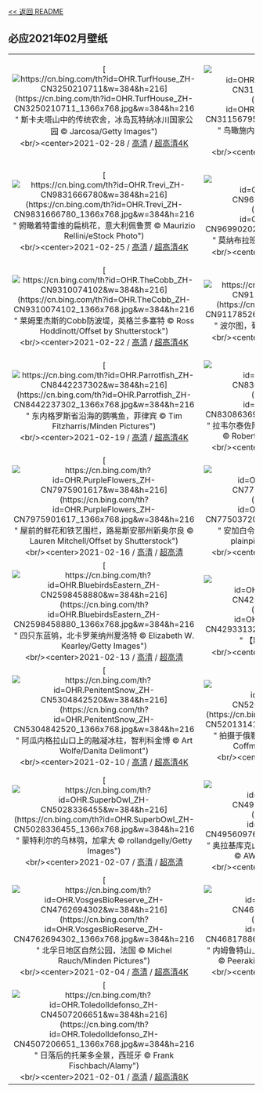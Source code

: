 [<< 返回 README](../../README.md)
## 必应2021年02月壁纸
||||
|:---:|:---:|:---:|
|[![https://cn.bing.com/th?id=OHR.TurfHouse_ZH-CN3250210711&w=384&h=216](https://cn.bing.com/th?id=OHR.TurfHouse_ZH-CN3250210711_1366x768.jpg&w=384&h=216 " &#10;斯卡夫塔山中的传统农舍，冰岛瓦特纳冰川国家公园&#10;© Jarcosa/Getty Images")](https://cn.bing.com/search?q=%E6%96%AF%E5%8D%A1%E5%A4%AB%E5%A1%94%E5%B1%B1%E4%B8%AD%E7%9A%84%E4%BC%A0%E7%BB%9F%E5%86%9C%E8%88%8D%EF%BC%8C%E5%86%B0%E5%B2%9B%E7%93%A6%E7%89%B9%E7%BA%B3%E5%86%B0%E5%B7%9D%E5%9B%BD%E5%AE%B6%E5%85%AC%E5%9B%AD&form=hpcapt&mkt=zh-cn&filters=HpDate:"20210228_1600")<br/><center>2021-02-28 / [高清](https://cn.bing.com/th?id=OHR.TurfHouse_ZH-CN3250210711_1920x1200.jpg&w=1920&h=1200) / [超高清4K](https://cn.bing.com/th?id=OHR.TurfHouse_ZH-CN3250210711_UHD.jpg&w=3840&h=2160)<center/>|[![https://cn.bing.com/th?id=OHR.SchneebergOchsenkopf_ZH-CN3115679592&w=384&h=216](https://cn.bing.com/th?id=OHR.SchneebergOchsenkopf_ZH-CN3115679592_1366x768.jpg&w=384&h=216 " &#10;鸟瞰施内贝格山脉-奥克森峰，德国&#10;© Felix Meyer/Adobe Stock")](https://cn.bing.com/search?q=%E9%B8%9F%E7%9E%B0%E6%96%BD%E5%86%85%E8%B4%9D%E6%A0%BC%E5%B1%B1%E8%84%89-%E5%A5%A5%E5%85%8B%E6%A3%AE%E5%B3%B0%EF%BC%8C%E5%BE%B7%E5%9B%BD&form=hpcapt&mkt=zh-cn&filters=HpDate:"20210227_1600")<br/><center>2021-02-27 / [高清](https://cn.bing.com/th?id=OHR.SchneebergOchsenkopf_ZH-CN3115679592_1920x1200.jpg&w=1920&h=1200) / [超高清4K](https://cn.bing.com/th?id=OHR.SchneebergOchsenkopf_ZH-CN3115679592_UHD.jpg&w=3840&h=2160)<center/>|[![https://cn.bing.com/th?id=OHR.JinliStreet_ZH-CN3020276206&w=384&h=216](https://cn.bing.com/th?id=OHR.JinliStreet_ZH-CN3020276206_1366x768.jpg&w=384&h=216 " &#10;挂在锦里街上的红灯笼，中国成都&#10;© Philippe LEJEANVRE/Getty Images")](https://cn.bing.com/search?q=%E6%8C%82%E5%9C%A8%E9%94%A6%E9%87%8C%E8%A1%97%E4%B8%8A%E7%9A%84%E7%BA%A2%E7%81%AF%E7%AC%BC%EF%BC%8C%E4%B8%AD%E5%9B%BD%E6%88%90%E9%83%BD&form=hpcapt&mkt=zh-cn&filters=HpDate:"20210226_1600")<br/><center>2021-02-26 / [高清](https://cn.bing.com/th?id=OHR.JinliStreet_ZH-CN3020276206_1920x1200.jpg&w=1920&h=1200) / [超高清4K](https://cn.bing.com/th?id=OHR.JinliStreet_ZH-CN3020276206_UHD.jpg&w=3840&h=2160)<center/>|
|[![https://cn.bing.com/th?id=OHR.Trevi_ZH-CN9831666780&w=384&h=216](https://cn.bing.com/th?id=OHR.Trevi_ZH-CN9831666780_1366x768.jpg&w=384&h=216 " &#10;俯瞰着特雷维的扁桃花，意大利佩鲁贾&#10;© Maurizio Rellini/eStock Photo")](https://cn.bing.com/search?q=%E4%BF%AF%E7%9E%B0%E7%9D%80%E7%89%B9%E9%9B%B7%E7%BB%B4%E7%9A%84%E6%89%81%E6%A1%83%E8%8A%B1%EF%BC%8C%E6%84%8F%E5%A4%A7%E5%88%A9%E4%BD%A9%E9%B2%81%E8%B4%BE&form=hpcapt&mkt=zh-cn&filters=HpDate:"20210225_1600")<br/><center>2021-02-25 / [高清](https://cn.bing.com/th?id=OHR.Trevi_ZH-CN9831666780_1920x1200.jpg&w=1920&h=1200) / [超高清4K](https://cn.bing.com/th?id=OHR.Trevi_ZH-CN9831666780_UHD.jpg&w=3840&h=2160)<center/>|[![https://cn.bing.com/th?id=OHR.LeMorneBrabant_ZH-CN9699020288&w=384&h=216](https://cn.bing.com/th?id=OHR.LeMorneBrabant_ZH-CN9699020288_1366x768.jpg&w=384&h=216 " &#10;莫纳布拉班特山，毛里求斯&#10;© Hemis/Alamy")](https://cn.bing.com/search?q=%E8%8E%AB%E7%BA%B3%E5%B8%83%E6%8B%89%E7%8F%AD%E7%89%B9%E5%B1%B1%EF%BC%8C%E6%AF%9B%E9%87%8C%E6%B1%82%E6%96%AF&form=hpcapt&mkt=zh-cn&filters=HpDate:"20210224_1600")<br/><center>2021-02-24 / [高清](https://cn.bing.com/th?id=OHR.LeMorneBrabant_ZH-CN9699020288_1920x1200.jpg&w=1920&h=1200) / [超高清8K](https://cn.bing.com/th?id=OHR.LeMorneBrabant_ZH-CN9699020288_UHD.jpg)<center/>|[![https://cn.bing.com/th?id=OHR.DalmatianPelicans_ZH-CN9611080858&w=384&h=216](https://cn.bing.com/th?id=OHR.DalmatianPelicans_ZH-CN9611080858_1366x768.jpg&w=384&h=216 " &#10;冰上的卷羽鹈鹕，希腊凯尔基尼湖&#10;© Guy Edwardes/Minden Pictures")](https://cn.bing.com/search?q=%E5%86%B0%E4%B8%8A%E7%9A%84%E5%8D%B7%E7%BE%BD%E9%B9%88%E9%B9%95%EF%BC%8C%E5%B8%8C%E8%85%8A%E5%87%AF%E5%B0%94%E5%9F%BA%E5%B0%BC%E6%B9%96&form=hpcapt&mkt=zh-cn&filters=HpDate:"20210223_1600")<br/><center>2021-02-23 / [高清](https://cn.bing.com/th?id=OHR.DalmatianPelicans_ZH-CN9611080858_1920x1200.jpg&w=1920&h=1200) / [超高清4K](https://cn.bing.com/th?id=OHR.DalmatianPelicans_ZH-CN9611080858_UHD.jpg&w=3840&h=2160)<center/>|
|[![https://cn.bing.com/th?id=OHR.TheCobb_ZH-CN9310074102&w=384&h=216](https://cn.bing.com/th?id=OHR.TheCobb_ZH-CN9310074102_1366x768.jpg&w=384&h=216 " &#10;莱姆里杰斯的Cobb防波堤，英格兰多塞特&#10;© Ross Hoddinott/Offset by Shutterstock")](https://cn.bing.com/search?q=%E8%8E%B1%E5%A7%86%E9%87%8C%E6%9D%B0%E6%96%AF%E7%9A%84Cobb%E9%98%B2%E6%B3%A2%E5%A0%A4%EF%BC%8C%E8%8B%B1%E6%A0%BC%E5%85%B0%E5%A4%9A%E5%A1%9E%E7%89%B9&form=hpcapt&mkt=zh-cn&filters=HpDate:"20210222_1600")<br/><center>2021-02-22 / [高清](https://cn.bing.com/th?id=OHR.TheCobb_ZH-CN9310074102_1920x1200.jpg&w=1920&h=1200) / [超高清4K](https://cn.bing.com/th?id=OHR.TheCobb_ZH-CN9310074102_UHD.jpg&w=3840&h=2160)<center/>|[![https://cn.bing.com/th?id=OHR.Porto_ZH-CN9117852684&w=384&h=216](https://cn.bing.com/th?id=OHR.Porto_ZH-CN9117852684_1366x768.jpg&w=384&h=216 " &#10;波尔图，葡萄牙&#10;© Kanuman/Shutterstock")](https://cn.bing.com/search?q=%E6%B3%A2%E5%B0%94%E5%9B%BE%EF%BC%8C%E8%91%A1%E8%90%84%E7%89%99&form=hpcapt&mkt=zh-cn&filters=HpDate:"20210221_1600")<br/><center>2021-02-21 / [高清](https://cn.bing.com/th?id=OHR.Porto_ZH-CN9117852684_1920x1200.jpg&w=1920&h=1200) / [超高清4K](https://cn.bing.com/th?id=OHR.Porto_ZH-CN9117852684_UHD.jpg&w=3840&h=2160)<center/>|[![https://cn.bing.com/th?id=OHR.AABday_ZH-CN8551609592&w=384&h=216](https://cn.bing.com/th?id=OHR.AABday_ZH-CN8551609592_1366x768.jpg&w=384&h=216 " &#10;暴风雪散去，加利福尼亚优胜美地国家公园&#10;© Jeff Lewis/Tandem Stills + Motion")](https://cn.bing.com/search?q=%E6%9A%B4%E9%A3%8E%E9%9B%AA%E6%95%A3%E5%8E%BB%EF%BC%8C%E5%8A%A0%E5%88%A9%E7%A6%8F%E5%B0%BC%E4%BA%9A%E4%BC%98%E8%83%9C%E7%BE%8E%E5%9C%B0%E5%9B%BD%E5%AE%B6%E5%85%AC%E5%9B%AD&form=hpcapt&mkt=zh-cn&filters=HpDate:"20210220_1600")<br/><center>2021-02-20 / [高清](https://cn.bing.com/th?id=OHR.AABday_ZH-CN8551609592_1920x1200.jpg&w=1920&h=1200) / [超高清4K](https://cn.bing.com/th?id=OHR.AABday_ZH-CN8551609592_UHD.jpg&w=3840&h=2160)<center/>|
|[![https://cn.bing.com/th?id=OHR.Parrotfish_ZH-CN8442237302&w=384&h=216](https://cn.bing.com/th?id=OHR.Parrotfish_ZH-CN8442237302_1366x768.jpg&w=384&h=216 " &#10;东内格罗斯省沿海的鹦嘴鱼，菲律宾&#10;© Tim Fitzharris/Minden Pictures")](https://cn.bing.com/search?q=%E4%B8%9C%E5%86%85%E6%A0%BC%E7%BD%97%E6%96%AF%E7%9C%81%E6%B2%BF%E6%B5%B7%E7%9A%84%E9%B9%A6%E5%98%B4%E9%B1%BC%EF%BC%8C%E8%8F%B2%E5%BE%8B%E5%AE%BE&form=hpcapt&mkt=zh-cn&filters=HpDate:"20210219_1600")<br/><center>2021-02-19 / [高清](https://cn.bing.com/th?id=OHR.Parrotfish_ZH-CN8442237302_1920x1200.jpg&w=1920&h=1200) / [超高清4K](https://cn.bing.com/th?id=OHR.Parrotfish_ZH-CN8442237302_UHD.jpg&w=3840&h=2160)<center/>|[![https://cn.bing.com/th?id=OHR.VerzascaValley_ZH-CN8308636990&w=384&h=216](https://cn.bing.com/th?id=OHR.VerzascaValley_ZH-CN8308636990_1366x768.jpg&w=384&h=216 " &#10;拉韦尔泰佐附近一条河里的石头，瑞士塞斯卡山谷&#10;© Robert Seitz/Offset by Shutterstock")](https://cn.bing.com/search?q=%E6%8B%89%E9%9F%A6%E5%B0%94%E6%B3%B0%E4%BD%90%E9%99%84%E8%BF%91%E4%B8%80%E6%9D%A1%E6%B2%B3%E9%87%8C%E7%9A%84%E7%9F%B3%E5%A4%B4%EF%BC%8C%E7%91%9E%E5%A3%AB%E5%A1%9E%E6%96%AF%E5%8D%A1%E5%B1%B1%E8%B0%B7&form=hpcapt&mkt=zh-cn&filters=HpDate:"20210218_1600")<br/><center>2021-02-18 / [高清](https://cn.bing.com/th?id=OHR.VerzascaValley_ZH-CN8308636990_1920x1200.jpg&w=1920&h=1200) / [超高清4K](https://cn.bing.com/th?id=OHR.VerzascaValley_ZH-CN8308636990_UHD.jpg&w=3840&h=2160)<center/>|[![https://cn.bing.com/th?id=OHR.PeritoMorenoArgentina_ZH-CN8205335022&w=384&h=216](https://cn.bing.com/th?id=OHR.PeritoMorenoArgentina_ZH-CN8205335022_1366x768.jpg&w=384&h=216 " &#10;冰川国家公园中的佩里托莫雷诺冰川，阿根廷&#10;© Juergen Schonnop/Getty Images")](https://cn.bing.com/search?q=%E5%86%B0%E5%B7%9D%E5%9B%BD%E5%AE%B6%E5%85%AC%E5%9B%AD%E4%B8%AD%E7%9A%84%E4%BD%A9%E9%87%8C%E6%89%98%E8%8E%AB%E9%9B%B7%E8%AF%BA%E5%86%B0%E5%B7%9D%EF%BC%8C%E9%98%BF%E6%A0%B9%E5%BB%B7&form=hpcapt&mkt=zh-cn&filters=HpDate:"20210217_1600")<br/><center>2021-02-17 / [高清](https://cn.bing.com/th?id=OHR.PeritoMorenoArgentina_ZH-CN8205335022_1920x1200.jpg&w=1920&h=1200) / [超高清4K](https://cn.bing.com/th?id=OHR.PeritoMorenoArgentina_ZH-CN8205335022_UHD.jpg&w=3840&h=2160)<center/>|
|[![https://cn.bing.com/th?id=OHR.PurpleFlowers_ZH-CN7975901617&w=384&h=216](https://cn.bing.com/th?id=OHR.PurpleFlowers_ZH-CN7975901617_1366x768.jpg&w=384&h=216 " &#10;屋前的鲜花和铁艺围栏，路易斯安那州新奥尔良&#10;© Lauren Mitchell/Offset by Shutterstock")](https://cn.bing.com/search?q=%E5%B1%8B%E5%89%8D%E7%9A%84%E9%B2%9C%E8%8A%B1%E5%92%8C%E9%93%81%E8%89%BA%E5%9B%B4%E6%A0%8F%EF%BC%8C%E8%B7%AF%E6%98%93%E6%96%AF%E5%AE%89%E9%82%A3%E5%B7%9E%E6%96%B0%E5%A5%A5%E5%B0%94%E8%89%AF&form=hpcapt&mkt=zh-cn&filters=HpDate:"20210216_1600")<br/><center>2021-02-16 / [高清](https://cn.bing.com/th?id=OHR.PurpleFlowers_ZH-CN7975901617_1920x1200.jpg&w=1920&h=1200) / [超高清](https://cn.bing.com/th?id=OHR.PurpleFlowers_ZH-CN7975901617_UHD.jpg)<center/>|[![https://cn.bing.com/th?id=OHR.OnkaparingaRiver_ZH-CN7750372049&w=384&h=216](https://cn.bing.com/th?id=OHR.OnkaparingaRiver_ZH-CN7750372049_1366x768.jpg&w=384&h=216 " &#10;安加白令嘉河与诺朗加港，南澳大利亚州&#10;© plainpicture/AWL/Marco Bottigelli")](https://cn.bing.com/search?q=%E5%AE%89%E5%8A%A0%E7%99%BD%E4%BB%A4%E5%98%89%E6%B2%B3%E4%B8%8E%E8%AF%BA%E6%9C%97%E5%8A%A0%E6%B8%AF%EF%BC%8C%E5%8D%97%E6%BE%B3%E5%A4%A7%E5%88%A9%E4%BA%9A%E5%B7%9E&form=hpcapt&mkt=zh-cn&filters=HpDate:"20210215_1600")<br/><center>2021-02-15 / [高清](https://cn.bing.com/th?id=OHR.OnkaparingaRiver_ZH-CN7750372049_1920x1200.jpg&w=1920&h=1200) / [超高清4K](https://cn.bing.com/th?id=OHR.OnkaparingaRiver_ZH-CN7750372049_UHD.jpg&w=3840&h=2160)<center/>|[![https://cn.bing.com/th?id=OHR.OceanHeart_ZH-CN2697021215&w=384&h=216](https://cn.bing.com/th?id=OHR.OceanHeart_ZH-CN2697021215_1366x768.jpg&w=384&h=216 " &#10;海浪冲击着悉尼海岸的一个心形岩石岛，澳大利亚&#10;© Kristian Bell/Getty Images")](https://cn.bing.com/search?q=%E6%B5%B7%E6%B5%AA%E5%86%B2%E5%87%BB%E7%9D%80%E6%82%89%E5%B0%BC%E6%B5%B7%E5%B2%B8%E7%9A%84%E4%B8%80%E4%B8%AA%E5%BF%83%E5%BD%A2%E5%B2%A9%E7%9F%B3%E5%B2%9B%EF%BC%8C%E6%BE%B3%E5%A4%A7%E5%88%A9%E4%BA%9A&form=hpcapt&mkt=zh-cn&filters=HpDate:"20210214_1600")<br/><center>2021-02-14 / [高清](https://cn.bing.com/th?id=OHR.OceanHeart_ZH-CN2697021215_1920x1200.jpg&w=1920&h=1200) / [超高清4K](https://cn.bing.com/th?id=OHR.OceanHeart_ZH-CN2697021215_UHD.jpg&w=3840&h=2160)<center/>|
|[![https://cn.bing.com/th?id=OHR.BluebirdsEastern_ZH-CN2598458880&w=384&h=216](https://cn.bing.com/th?id=OHR.BluebirdsEastern_ZH-CN2598458880_1366x768.jpg&w=384&h=216 " &#10;四只东蓝鸲，北卡罗莱纳州夏洛特&#10;© Elizabeth W. Kearley/Getty Images")](https://cn.bing.com/search?q=%E5%9B%9B%E5%8F%AA%E4%B8%9C%E8%93%9D%E9%B8%B2%EF%BC%8C%E5%8C%97%E5%8D%A1%E7%BD%97%E8%8E%B1%E7%BA%B3%E5%B7%9E%E5%A4%8F%E6%B4%9B%E7%89%B9&form=hpcapt&mkt=zh-cn&filters=HpDate:"20210213_1600")<br/><center>2021-02-13 / [高清](https://cn.bing.com/th?id=OHR.BluebirdsEastern_ZH-CN2598458880_1920x1200.jpg&w=1920&h=1200) / [超高清](https://cn.bing.com/th?id=OHR.BluebirdsEastern_ZH-CN2598458880_UHD.jpg)<center/>|[![https://cn.bing.com/th?id=OHR.Lunarnewyear2021_ZH-CN4293313296&w=384&h=216](https://cn.bing.com/th?id=OHR.Lunarnewyear2021_ZH-CN4293313296_1366x768.jpg&w=384&h=216 " &#10;【新年快乐】&#10;© Kilito Chan ")](https://cn.bing.com/search?q=%E3%80%90%E6%96%B0%E5%B9%B4%E5%BF%AB%E4%B9%90%E3%80%91&form=hpcapt&mkt=zh-cn&filters=HpDate:"20210212_1600")<br/><center>2021-02-12 / [高清](https://cn.bing.com/th?id=OHR.Lunarnewyear2021_ZH-CN4293313296_1920x1200.jpg&w=1920&h=1200) / [超高清4K](https://cn.bing.com/th?id=OHR.Lunarnewyear2021_ZH-CN4293313296_UHD.jpg&w=3840&h=2160)<center/>|[![https://cn.bing.com/th?id=OHR.Lunarnewyeareve2021_ZH-CN4947947831&w=384&h=216](https://cn.bing.com/th?id=OHR.Lunarnewyeareve2021_ZH-CN4947947831_1366x768.jpg&w=384&h=216 " &#10;【今日除夕】© DANNY HU")](https://cn.bing.com/search?q=%E3%80%90%E4%BB%8A%E6%97%A5%E9%99%A4%E5%A4%95%E3%80%91%C2%A9&form=hpcapt&mkt=zh-cn&filters=HpDate:"20210211_1600")<br/><center>2021-02-11 / [高清](https://cn.bing.com/th?id=OHR.Lunarnewyeareve2021_ZH-CN4947947831_1920x1200.jpg&w=1920&h=1200) / [超高清4K](https://cn.bing.com/th?id=OHR.Lunarnewyeareve2021_ZH-CN4947947831_UHD.jpg&w=3840&h=2160)<center/>|
|[![https://cn.bing.com/th?id=OHR.PenitentSnow_ZH-CN5304842520&w=384&h=216](https://cn.bing.com/th?id=OHR.PenitentSnow_ZH-CN5304842520_1366x768.jpg&w=384&h=216 " &#10;阿瓜内格拉山口上的融凝冰柱，智利科金博&#10;© Art Wolfe/Danita Delimont")](https://cn.bing.com/search?q=%E9%98%BF%E7%93%9C%E5%86%85%E6%A0%BC%E6%8B%89%E5%B1%B1%E5%8F%A3%E4%B8%8A%E7%9A%84%E8%9E%8D%E5%87%9D%E5%86%B0%E6%9F%B1%EF%BC%8C%E6%99%BA%E5%88%A9%E7%A7%91%E9%87%91%E5%8D%9A&form=hpcapt&mkt=zh-cn&filters=HpDate:"20210210_1600")<br/><center>2021-02-10 / [高清](https://cn.bing.com/th?id=OHR.PenitentSnow_ZH-CN5304842520_1920x1200.jpg&w=1920&h=1200) / [超高清4K](https://cn.bing.com/th?id=OHR.PenitentSnow_ZH-CN5304842520_UHD.jpg&w=3840&h=2160)<center/>|[![https://cn.bing.com/th?id=OHR.MoonDogs_ZH-CN5201314184&w=384&h=216](https://cn.bing.com/th?id=OHR.MoonDogs_ZH-CN5201314184_1366x768.jpg&w=384&h=216 " &#10;拍摄于俄勒冈州海岸拥抱点瀑布的幻月&#10;© Ben Coffman/Tandem Stills + Motion")](https://cn.bing.com/search?q=%E6%8B%8D%E6%91%84%E4%BA%8E%E4%BF%84%E5%8B%92%E5%86%88%E5%B7%9E%E6%B5%B7%E5%B2%B8%E6%8B%A5%E6%8A%B1%E7%82%B9%E7%80%91%E5%B8%83%E7%9A%84%E5%B9%BB%E6%9C%88&form=hpcapt&mkt=zh-cn&filters=HpDate:"20210209_1600")<br/><center>2021-02-09 / [高清](https://cn.bing.com/th?id=OHR.MoonDogs_ZH-CN5201314184_1920x1200.jpg&w=1920&h=1200) / [超高清](https://cn.bing.com/th?id=OHR.MoonDogs_ZH-CN5201314184_UHD.jpg)<center/>|[![https://cn.bing.com/th?id=OHR.IceWalking_ZH-CN5122217505&w=384&h=216](https://cn.bing.com/th?id=OHR.IceWalking_ZH-CN5122217505_1366x768.jpg&w=384&h=216 " &#10;勃朗峰高山冰川上的徒步者，法国夏慕尼&#10;© agustavop/Getty Images")](https://cn.bing.com/search?q=%E5%8B%83%E6%9C%97%E5%B3%B0%E9%AB%98%E5%B1%B1%E5%86%B0%E5%B7%9D%E4%B8%8A%E7%9A%84%E5%BE%92%E6%AD%A5%E8%80%85%EF%BC%8C%E6%B3%95%E5%9B%BD%E5%A4%8F%E6%85%95%E5%B0%BC&form=hpcapt&mkt=zh-cn&filters=HpDate:"20210208_1600")<br/><center>2021-02-08 / [高清](https://cn.bing.com/th?id=OHR.IceWalking_ZH-CN5122217505_1920x1200.jpg&w=1920&h=1200) / [超高清4K](https://cn.bing.com/th?id=OHR.IceWalking_ZH-CN5122217505_UHD.jpg&w=3840&h=2160)<center/>|
|[![https://cn.bing.com/th?id=OHR.SuperbOwl_ZH-CN5028336455&w=384&h=216](https://cn.bing.com/th?id=OHR.SuperbOwl_ZH-CN5028336455_1366x768.jpg&w=384&h=216 " &#10;蒙特利尔的乌林鸮，加拿大&#10;© rollandgelly/Getty Images")](https://cn.bing.com/search?q=%E8%92%99%E7%89%B9%E5%88%A9%E5%B0%94%E7%9A%84%E4%B9%8C%E6%9E%97%E9%B8%AE%EF%BC%8C%E5%8A%A0%E6%8B%BF%E5%A4%A7&form=hpcapt&mkt=zh-cn&filters=HpDate:"20210207_1600")<br/><center>2021-02-07 / [高清](https://cn.bing.com/th?id=OHR.SuperbOwl_ZH-CN5028336455_1920x1200.jpg&w=1920&h=1200) / [超高清](https://cn.bing.com/th?id=OHR.SuperbOwl_ZH-CN5028336455_UHD.jpg)<center/>|[![https://cn.bing.com/th?id=OHR.MountSefton_ZH-CN4956097627&w=384&h=216](https://cn.bing.com/th?id=OHR.MountSefton_ZH-CN4956097627_1366x768.jpg&w=384&h=216 " &#10;奥拉基库克山国家公园中的塞夫顿山，新西兰南岛&#10;© AWL Images/Danita Delimont")](https://cn.bing.com/search?q=%E5%A5%A5%E6%8B%89%E5%9F%BA%E5%BA%93%E5%85%8B%E5%B1%B1%E5%9B%BD%E5%AE%B6%E5%85%AC%E5%9B%AD%E4%B8%AD%E7%9A%84%E5%A1%9E%E5%A4%AB%E9%A1%BF%E5%B1%B1%EF%BC%8C%E6%96%B0%E8%A5%BF%E5%85%B0%E5%8D%97%E5%B2%9B&form=hpcapt&mkt=zh-cn&filters=HpDate:"20210206_1600")<br/><center>2021-02-06 / [高清](https://cn.bing.com/th?id=OHR.MountSefton_ZH-CN4956097627_1920x1200.jpg&w=1920&h=1200) / [超高清4K](https://cn.bing.com/th?id=OHR.MountSefton_ZH-CN4956097627_UHD.jpg&w=3840&h=2160)<center/>|[![https://cn.bing.com/th?id=OHR.TheWave_ZH-CN4856809836&w=384&h=216](https://cn.bing.com/th?id=OHR.TheWave_ZH-CN4856809836_1366x768.jpg&w=384&h=216 " &#10;波浪谷中的砂岩层和积水，亚利桑那州朱红悬崖国家纪念碑&#10;© Dennis Frates/Alamy")](https://cn.bing.com/search?q=%E6%B3%A2%E6%B5%AA%E8%B0%B7%E4%B8%AD%E7%9A%84%E7%A0%82%E5%B2%A9%E5%B1%82%E5%92%8C%E7%A7%AF%E6%B0%B4%EF%BC%8C%E4%BA%9A%E5%88%A9%E6%A1%91%E9%82%A3%E5%B7%9E%E6%9C%B1%E7%BA%A2%E6%82%AC%E5%B4%96%E5%9B%BD%E5%AE%B6%E7%BA%AA%E5%BF%B5%E7%A2%91&form=hpcapt&mkt=zh-cn&filters=HpDate:"20210205_1600")<br/><center>2021-02-05 / [高清](https://cn.bing.com/th?id=OHR.TheWave_ZH-CN4856809836_1920x1200.jpg&w=1920&h=1200) / [超高清4K](https://cn.bing.com/th?id=OHR.TheWave_ZH-CN4856809836_UHD.jpg&w=3840&h=2160)<center/>|
|[![https://cn.bing.com/th?id=OHR.VosgesBioReserve_ZH-CN4762694302&w=384&h=216](https://cn.bing.com/th?id=OHR.VosgesBioReserve_ZH-CN4762694302_1366x768.jpg&w=384&h=216 " &#10;北孚日地区自然公园，法国&#10;© Michel Rauch/Minden Pictures")](https://cn.bing.com/search?q=%E5%8C%97%E5%AD%9A%E6%97%A5%E5%9C%B0%E5%8C%BA%E8%87%AA%E7%84%B6%E5%85%AC%E5%9B%AD%EF%BC%8C%E6%B3%95%E5%9B%BD&form=hpcapt&mkt=zh-cn&filters=HpDate:"20210204_1600")<br/><center>2021-02-04 / [高清](https://cn.bing.com/th?id=OHR.VosgesBioReserve_ZH-CN4762694302_1920x1200.jpg&w=1920&h=1200) / [超高清4K](https://cn.bing.com/th?id=OHR.VosgesBioReserve_ZH-CN4762694302_UHD.jpg&w=3840&h=2160)<center/>|[![https://cn.bing.com/th?id=OHR.MountNemrut_ZH-CN4681788604&w=384&h=216](https://cn.bing.com/th?id=OHR.MountNemrut_ZH-CN4681788604_1366x768.jpg&w=384&h=216 " &#10;内姆鲁特山上巨大的石灰岩雕像，土耳其阿德亚曼&#10;© Peerakit JIrachetthakun/Getty Images")](https://cn.bing.com/search?q=%E5%86%85%E5%A7%86%E9%B2%81%E7%89%B9%E5%B1%B1%E4%B8%8A%E5%B7%A8%E5%A4%A7%E7%9A%84%E7%9F%B3%E7%81%B0%E5%B2%A9%E9%9B%95%E5%83%8F%EF%BC%8C%E5%9C%9F%E8%80%B3%E5%85%B6%E9%98%BF%E5%BE%B7%E4%BA%9A%E6%9B%BC&form=hpcapt&mkt=zh-cn&filters=HpDate:"20210203_1600")<br/><center>2021-02-03 / [高清](https://cn.bing.com/th?id=OHR.MountNemrut_ZH-CN4681788604_1920x1200.jpg&w=1920&h=1200) / [超高清4K](https://cn.bing.com/th?id=OHR.MountNemrut_ZH-CN4681788604_UHD.jpg&w=3840&h=2160)<center/>|[![https://cn.bing.com/th?id=OHR.RainbowMarmot_ZH-CN4605973404&w=384&h=216](https://cn.bing.com/th?id=OHR.RainbowMarmot_ZH-CN4605973404_1366x768.jpg&w=384&h=216 " &#10;大格洛克纳山山峰前的土拨鼠，奥地利&#10;© SeppFriedhuber/Getty Images")](https://cn.bing.com/search?q=%E5%A4%A7%E6%A0%BC%E6%B4%9B%E5%85%8B%E7%BA%B3%E5%B1%B1%E5%B1%B1%E5%B3%B0%E5%89%8D%E7%9A%84%E5%9C%9F%E6%8B%A8%E9%BC%A0%EF%BC%8C%E5%A5%A5%E5%9C%B0%E5%88%A9&form=hpcapt&mkt=zh-cn&filters=HpDate:"20210202_1600")<br/><center>2021-02-02 / [高清](https://cn.bing.com/th?id=OHR.RainbowMarmot_ZH-CN4605973404_1920x1200.jpg&w=1920&h=1200) / [超高清4K](https://cn.bing.com/th?id=OHR.RainbowMarmot_ZH-CN4605973404_UHD.jpg&w=3840&h=2160)<center/>|
|[![https://cn.bing.com/th?id=OHR.ToledoIldefonso_ZH-CN4507206651&w=384&h=216](https://cn.bing.com/th?id=OHR.ToledoIldefonso_ZH-CN4507206651_1366x768.jpg&w=384&h=216 " &#10;日落后的托莱多全景，西班牙&#10;© Frank Fischbach/Alamy")](https://cn.bing.com/search?q=%E6%97%A5%E8%90%BD%E5%90%8E%E7%9A%84%E6%89%98%E8%8E%B1%E5%A4%9A%E5%85%A8%E6%99%AF%EF%BC%8C%E8%A5%BF%E7%8F%AD%E7%89%99&form=hpcapt&mkt=zh-cn&filters=HpDate:"20210201_1600")<br/><center>2021-02-01 / [高清](https://cn.bing.com/th?id=OHR.ToledoIldefonso_ZH-CN4507206651_1920x1200.jpg&w=1920&h=1200) / [超高清8K](https://cn.bing.com/th?id=OHR.ToledoIldefonso_ZH-CN4507206651_UHD.jpg)<center/>